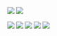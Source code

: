 <img src="https://img.shields.io/badge/Maintained%3F-yes-green.svg"/> <img src="https://img.shields.io/website-up-down-green-red/https/proofer.tech"/>

<img src="https://img.shields.io/badge/npm-CB3837?style=for-the-badge&logo=npm&logoColor=white"/> <img src="https://img.shields.io/badge/Next.js-000?logo=nextdotjs&logoColor=fff&style=for-the-badge"/> <img src="https://img.shields.io/badge/Vercel-000000?style=for-the-badge&logo=vercel&logoColor=white"/> <img src="https://img.shields.io/badge/redis-%23DD0031.svg?&style=for-the-badge&logo=redis&logoColor=white"/> <img src="https://img.shields.io/badge/PostgreSQL-316192?style=for-the-badge&logo=postgresql&logoColor=white"/>
